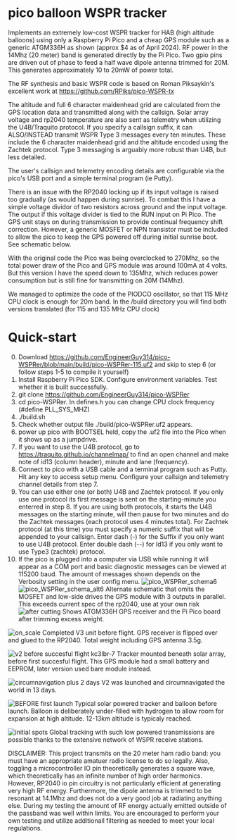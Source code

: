 # pico balloon WSPR tracker
Implements an extremely low-cost WSPR tracker for HAB (high altitude balloons) using only a Raspberry Pi Pico and a cheap GPS module such as a generic ATGM336H as shown (approx $4 as of April 2024). RF power in the 14Mhz (20 meter) band is generated directly by the Pi Pico. Two gpio pins are driven out of phase to feed a half wave dipole antenna trimmed for 20M. This generates approximately 10 to 20mW of power total. 

The RF synthesis and basic WSPR code is based on Roman Piksaykin's excellent work at https://github.com/RPiks/pico-WSPR-tx  

The altitude and full 6 character maidenhead grid are calculated from the GPS location data and transmitted along with the callsign. Solar array voltage and rp2040 temperature are also sent as telemetry when utilizing the U4B/Traquito protocol. If you specify a callsign suffix, it can ALSO/INSTEAD transmit WSPR Type 3 messages every ten minutes. These include the 6 character maidenhead grid and the altitude encoded using the Zachtek protocol. Type 3 messaging is arguably more robust than U4B, but less detailed.

The user's callsign and telemetry encoding details are configurable via the pico's USB port and a simple terminal program (ie Putty).

There is an issue with the RP2040 locking up if its input voltage is raised too gradually (as would happen during sunrise). To combat this I have a simple voltage dividor of two resistors across ground and the input voltage. The output if this voltage divider is tied to the RUN input on Pi Pico. The GPS unit stays on during transmission to provide continual frequency shift correction. However, a generic MOSFET or NPN transistor must be included to allow the pico to keep the GPS powered off during initial sunrise boot. See schematic below.

With the original code the Pico was being overclocked to 270Mhz, so the total power draw of the Pico and GPS module was around 100mA at 4 volts. But this version I have the speed down to 135Mhz, which reduces power consumption but is still fine for transmitting on 20M (14Mhz). 

We managed to optimize the code of the PIODCO oscillator, so that 115 MHz CPU clock is enough for 20m band. In the /build directory you will find both versions translated (for 115 and 135 MHz CPU clock)   

# Quick-start
0. Download https://github.com/EngineerGuy314/pico-WSPRer/blob/main/build/pico-WSPRer-115.uf2 and skip to step 6 (or follow steps 1-5 to compile it yourself)
1. Install Raspberry Pi Pico SDK. Configure environment variables. Test whether it is built successfully.
2. git clone  https://github.com/EngineerGuy314/pico-WSPRer 
3. cd pico-WSPRer. In defines.h you can change CPU clock frequency (#define PLL_SYS_MHZ)
4. ./build.sh
5. Check whether output file ./build/pico-WSPRer.uf2 appears.
6. power up pico with BOOTSEL held, copy the .uf2 file into the Pico when it shows up as a jumpdrive.
7. If you want to use the U4B protocol, go to https://traquito.github.io/channelmap/ to find an open channel and make note of id13 (column header), minute and lane (frequency).
8. Connect to pico with a USB cable and a terminal program such as Putty. Hit any key to access setup menu. Configure your callsign and telemetry channel details from step 7. 
9. You can use either one (or both) U4B and Zachtek protocol. If you only use one protocol its first message is sent on the starting-minute you enterred in step 8. If you are using both protocols, it starts the U4B messages on the starting minute, will then pause for two minutes and do the Zachtek messages (each protocol uses 4 minutes total). For Zachtek protocol (at this time) you must specify a numeric suffix that will be appended to your callsign. Enter dash (-) for the Suffix if you only want to use U4B protocol. Enter double dash (--) for Id13 if you only want to use Type3 (zachtek) protocol.
10. If the pico is plugged into a computer via USB while running it will appear as a COM port and basic diagnostic messages can be viewed at 115200 baud.  The amount of messages shown depends on the Verbosity setting in the user config menu.
![pico_WSPRer_schema6](https://github.com/EngineerGuy314/pico-WSPRer/assets/123671395/9ac68332-ecae-4a51-bd83-05a625c1f8df)
![pico_WSPRer_schema_alt6](https://github.com/EngineerGuy314/pico-WSPRer/assets/123671395/31e57618-8d9a-478d-a8de-94d5f41020bf)
Alternate schematic that omits the MOSFET and low-side drives the GPS module with 3 outputs in parallel. This exceeds current spec of the rp2040, use at your own risk
![after cutting](https://github.com/EngineerGuy314/pico-WSPRer/assets/123671395/07774544-43b6-43c6-89e8-56013e6f962f)
Shows ATGM336H GPS receiver and the Pi Pico board after trimming excess weight.

![on_scale](https://github.com/EngineerGuy314/pico-WSPRer/assets/123671395/f15d8888-dc46-4c07-b3b2-78174d81c816)
Completed V3 unit before flight. GPS receiver is flipped over and glued to the RP2040. Total weight including GPS antenna 3.5g.

![v2 before succesful flight kc3lbr-7](https://github.com/EngineerGuy314/pico-WSPRer/assets/123671395/6a0a48e6-81e2-477d-8a83-dc0bd025c36f)
Tracker mounted beneath solar array, before first succesful flight. This GPS module had a small battery and EEPROM, later version used bare module instead.

![circumnavigation plus 2 days](https://github.com/EngineerGuy314/pico-WSPRer/assets/123671395/b7c0b3ba-3f2a-43de-9247-e7e59d0fdf66)
V2 was launched and circumnavigated the world in 13 days.

![BEFORE first launch](https://github.com/EngineerGuy314/pico-WSPRer/assets/123671395/f2614da2-a381-4c51-8be7-da3bd6e34af6)
Typical solar powered tracker and balloon before launch. Balloon is deliberately under-filled with hydrogen to allow room for expansion at high altitude. 12-13km altitude is typicaly reached.

![initial spots](https://github.com/EngineerGuy314/pico-WSPRer/assets/123671395/ee4be0e1-1591-4dc4-9fc2-510bcd0ae6cd)
Global tracking with such low powered transmissions are possible thanks to the extensive network of WSPR receive stations.

DISCLAIMER: This project transmits on the 20 meter ham radio band: you must have an appropriate amatuer radio license to do so legally. Also, toggling a microcontroller IO pin theoretically generates a square wave, which theoretically has an infinite number of high order harmonics. However, RP2040 io pin circuitry is not particularly efficient at generating very high RF energy. Furthermore, the dipole antenna is trimmed to be resonant at 14.1Mhz and does not do a very good job at radiating anything else. During my testing the amount of RF energy actually emitted outside of the passband was well within limits. You are encouraged to perform your own testing and utilize additionall filtering as needed to meet your local regulations.



